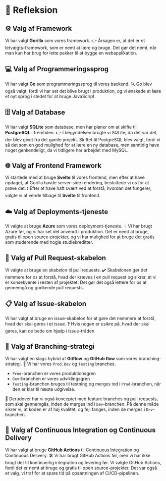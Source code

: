 # 🌟 Refleksion

## ⚙️ Valg af Framework
Vi har valgt **Gorilla** som vores framework. 
👉 Årsagen er, at det er et letvægts-framework, som er nemt at lære og bruge. Det gør det nemt, når man kun har brug for lette pakker til at bygge en webapplikation.

## 💻 Valg af Programmeringssprog
Vi har valgt **Go** som programmeringssprog til vores backend.
🔍 Go blev også valgt, fordi vi har set det blive brugt i produktion, og vi ønskede at lære et nyt sprog i stedet for at bruge JavaScript.

## 🗄️ Valg af Database
Vi har valgt **SQLite** som database, men har planer om at skifte til **PostgreSQL** i fremtiden.
👉 I begyndelsen brugte vi SQLite, da det var det, der blev givet fra det gamle projekt. Skiftet til PostgreSQL blev valgt, fordi vi så det som en god mulighed for at lære en ny database, men samtidig have noget genkendeligt, da vi tidligere har arbejdet med MySQL.

## 🌐 Valg af Frontend Framework
Vi startede med at bruge **Svelte** til vores frontend, men efter at have opdaget, at Gorilla havde server-side rendering, besluttede vi os for at prøve det. 
❗ Efter at have haft svært ved at forstå, hvordan det fungerer, valgte vi at vende tilbage til **Svelte** til frontend.

## ☁️ Valg af Deployments-tjeneste
Vi valgte at bruge **Azure** som vores deployment-tjeneste.
💡 Vi har brugt Azure før, og vi har set det anvendt i produktion. Det er nemt at bruge, gratis til open source-projekter, og vi har mulighed for at bruge det gratis som studerende med nogle studiekreditter.

## 📝 Valg af Pull Request-skabelon
Vi valgte at bruge en skabelon til pull requests.
✔️ Skabelonen gør det nemmere for os at forstå, hvad der kræves i en pull request og sikrer, at vi er konsekvente i resten af projektet. Det gør det også lettere for os at gennemgå og godkende pull requests.

## 📋 Valg af Issue-skabelon
Vi har valgt at bruge en issue-skabelon for at gøre det nemmere at forstå, hvad der skal gøres i et issue.
❓ Hvis nogen er usikre på, hvad der skal gøres, kan de bede om hjælp i issue-tråden.

## 🌳 Valg af Branching-strategi
Vi har valgt en slags hybrid af **Gitflow** og **GitHub flow** som vores branching-strategi. 
🔀 Vi har vores `Prod`, `Dev` og `Testing` branches. 
- `Prod`-branchen er vores produktionsgren
- `Dev`-branchen er vores udviklingsgren
- `Testing`-branchen bruges til testning og merges ind i `Prod`-branchen, når den er klar til næste udgivelse.

📌 Derudover har vi også konceptet med feature branches og pull requests, som skal gennemgås, inden de merges ind i `Dev`-branchen. På denne måde sikrer vi, at koden er af høj kvalitet, og fejl fanges, inden de merges i `Dev`-branchen.

## 🚀 Valg af Continuous Integration og Continuous Delivery
Vi har valgt at bruge **GitHub Actions** til Continuous Integration og Continuous Delivery.
🛠️ Vi har brugt GitHub Actions før, men vi har ikke brugt det til kontinuerlig integration og levering før. Vi valgte GitHub Actions, fordi det er nemt at bruge og gratis til open source-projekter. Det var også et valg, vi traf for at spare tid på opsætningen af CI/CD-pipelinen.
